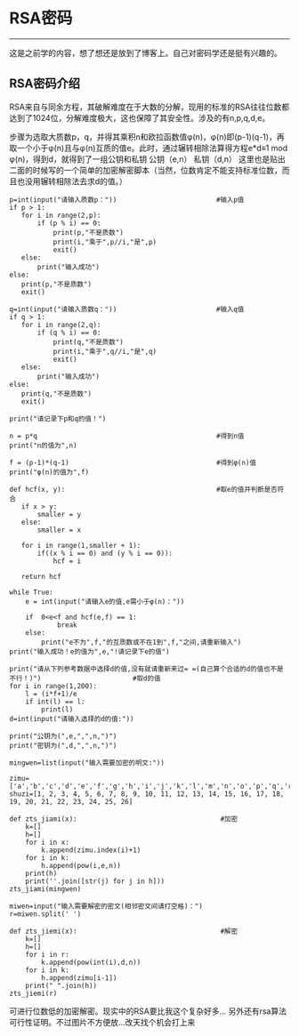 ﻿# RSA密码
---

这是之前学的内容，想了想还是放到了博客上。自己对密码学还是挺有兴趣的。

## RSA密码介绍

RSA来自与同余方程，其破解难度在于大数的分解，现用的标准的RSA往往位数都达到了1024位，分解难度极大，这也保障了其安全性。涉及的有n,p,q,d,e。

步骤为选取大质数p，q，并得其乘积n和欧拉函数值φ(n)，φ(n)即(p-1)(q-1)，再取一个小于φ(n)且与φ(n)互质的值e。此时，通过辗转相除法算得方程e*d≡1 mod φ(n)，得到d，就得到了一组公钥和私钥
公钥（e,n）
私钥（d,n）
这里也是贴出二面的时候写的一个简单的加密解密脚本（当然，位数肯定不能支持标准位数，而且也没用辗转相除法去求d的值。）
```
p=int(input("请输入质数p："))                         #输入p值
if p > 1:
   for i in range(2,p):
       if (p % i) == 0:
           print(p,"不是质数")
           print(i,"乘于",p//i,"是",p)
           exit()
   else:
       print("输入成功")
else:
   print(p,"不是质数")
   exit()                                        
                 
q=int(input("请输入质数q："))                         #输入q值
if q > 1:
   for i in range(2,q):
       if (q % i) == 0:
           print(q,"不是质数")
           print(i,"乘于",q//i,"是",q)
           exit()                               
   else:
       print("输入成功")
else:
   print(q,"不是质数")
   exit()

print("请记录下p和q的值！")

n = p*q                                             #得到n值
print("n的值为",n)

f = (p-1)*(q-1)                                     #得到φ(n)值
print("φ(n)的值为",f)

def hcf(x, y):                                      #取e的值并判断是否符合
   if x > y:
       smaller = y
   else:
       smaller = x
 
   for i in range(1,smaller + 1):
       if((x % i == 0) and (y % i == 0)):
           hcf = i
 
   return hcf

while True:
	e = int(input("请输入e的值,e需小于φ(n)："))
    
	if  0<e<f and hcf(e,f) == 1:
    	    break
	else:
		print("e不为",f,"的互质数或不在1到",f,"之间,请重新输入")
print("输入成功！e的值为",e,"!请记录下e的值")

print("请从下列参考数据中选择d的值,没有就请重新来过= =(自己算个合适的d的值也不是不行！)")                       #取d的值
for i in range(1,200):
    l = (i*f+1)/e
    if int(l) == l:
        print(l)
d=int(input("请输入选择的d的值:"))  

print("公钥为(",e,",",n,")")
print("密钥为(",d,",",n,")")

mingwen=list(input("输入需要加密的明文:"))

zimu=['a','b','c','d','e','f','g','h','i','j','k','l','m','n','o','p','q','r','s','t','u','v','w','x','y','z']
shuzi=[1, 2, 3, 4, 5, 6, 7, 8, 9, 10, 11, 12, 13, 14, 15, 16, 17, 18, 19, 20, 21, 22, 23, 24, 25, 26]

def zts_jiami(x):                                    #加密
    k=[]
    h=[]
    for i in x:
        k.append(zimu.index(i)+1)
    for i in k:
        h.append(pow(i,e,n))
    print(h)
    print(''.join([str(j) for j in h]))          
zts_jiami(mingwen)                                            
    
miwen=input("输入需要解密的密文(相邻密文间请打空格)：")
r=miwen.split(' ')

def zts_jiemi(x):                                    #解密
    k=[]
    h=[]
    for i in r:
        k.append(pow(int(i),d,n))
    for i in k:
        h.append(zimu[i-1])
    print(" ".join(h))          
zts_jiemi(r)

```
可进行位数低的加密解密。现实中的RSA要比我这个复杂好多...
另外还有rsa算法可行性证明。不过图片不方便放...改天找个机会打上来